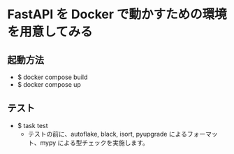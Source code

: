 # FastAPI を Docker で動かすための環境を用意してみる
## 起動方法
- $ docker compose build
- $ docker compose up

## テスト
- $ task test
    - テストの前に、autoflake, black, isort, pyupgrade によるフォーマット、mypy による型チェックを実施します。
